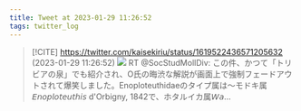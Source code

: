 ```yaml
---
title: Tweet at 2023-01-29 11:26:52
tags: twitter_log
---
```


> [!CITE] https://twitter.com/kaisekiriu/status/1619522436571205632 (2023-01-29 11:26:52)
> ![](https://twitter.com/kaisekiriu/status/1619522436571205632)
> RT @SocStudMollDiv: この件、かつて「トリビアの泉」でも紹介され、O氏の晦渋な解説が画面上で強制フェードアウトされて爆笑しました。Enoploteuthidaeのタイプ属は〜モドキ属𝘌𝘯𝘰𝘱𝘭𝘰𝘵𝘦𝘶𝘵𝘩𝘪𝘴 d'Orbigny, 1842で、ホタルイカ属𝘞𝘢…

